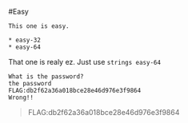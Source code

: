 #Easy
```
This one is easy.

* easy-32
* easy-64

```
That one is realy ez.
Just use `strings easy-64`
```
What is the password?
the password
FLAG:db2f62a36a018bce28e46d976e3f9864
Wrong!!
```

>FLAG:db2f62a36a018bce28e46d976e3f9864